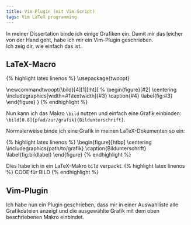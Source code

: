 ```yaml
---
title: Vim Plugin (mit Vim Script)
tags: Vim LaTeX programming
---
```


In meiner Dissertation binde ich einige Grafiken ein.
Damit mir das leicher von der Hand geht, habe ich mir ein Vim-Plugin geschrieben.   
Ich zeig dir, wie einfach das ist.

## LaTeX-Macro
{% highlight latex linenos %}
\usepackage{twoopt}

\newcommandtwoopt{\bild}[4][1][!ht]{ %
\begin{figure}[#2]
\centering
\includegraphics[width=#1\textwidth]{#3}
\caption{#4}
\label{fig:#3}
\end{figure}
}
{% endhighlight %}

Nun kann ich das Makro `\bild` nutzen und einfach eine Grafik einbinden: `\bild[0.8]{pfad/zur/grafik}{Bildunterschrift}`.

Normalerweise binde ich eine Grafik in meinen LaTeX-Dokumenten so ein:

{% highlight latex linenos %}
\begin{figure}[htbp]
\centering
\includegraphics{path/to/grafik}
\caption{Bildunterschrift}
\label{fig:bildlabel}
\end{figure}
{% endhighlight %}

Dies habe ich in ein LaTeX-Makro `bild` verpackt.
{% highlight latex linenos %}
CODE für BILD
{% endhighlight %}

## Vim-Plugin
Ich habe nun ein Plugin geschrieben, dass mir in einer Auswahlliste alle Grafikdateien anzeigt und die ausgewählte Grafik mit dem oben beschriebenen Makro einbindet.

